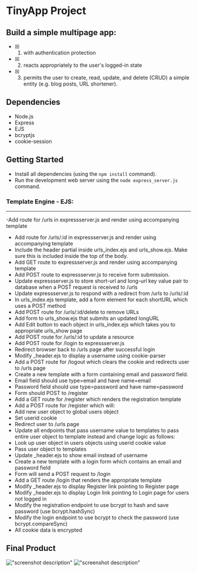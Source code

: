 # TinyApp Project

## Build a simple multipage app:

- [x] 1. with authentication protection
- [x] 2. reacts appropriately to the user's logged-in state
- [x] 3. permits the user to create, read, update, and delete
     (CRUD) a simple entity (e.g. blog posts, URL shortener).

## Dependencies

- Node.js
- Express
- EJS
- bcryptjs
- cookie-session

## Getting Started

- Install all dependencies (using the `npm install` command).
- Run the development web server using the `node express_server.js` command.

###  Template Engine - EJS:

---

-Add route for /urls in expressserver.js and render using accompanying template
- Add route for /urls/:id in expressserver.js and render using accompanying template
- Include the header partial inside urls_index.ejs and urls_show.ejs. Make sure this is included inside the top of the body.
- Add GET route to expressserver.js and render using accompanying template
- Add POST route to expressserver.js to receive form submission.
- Update expressserver.js to store short-url and long-url key value pair to database when a POST request is received to /urls
- Update expressserver.js to respond with a redirect from /urls to /urls/:id
- In urls_index.ejs template, add a form element for each shortURL which uses a POST method
- Add POST route for /urls/:id/delete to remove URLs
- Add form to urls_show.ejs that submits an updated longURL
- Add Edit button to each object in urls_index.ejs which takes you to appropriate urls_show page
- Add POST route for /urls/:id to update a resource
- Add POST route for /login to expressserver.js
- Redirect browser back to /urls page after successful login
- Modify \_header.ejs to display a username using cookie-parser
- Add a POST route for /logout which clears the cookie and redirects user to /urls page
- Create a new template with a form containing email and password field.
- Email field should use type=email and have name=email
- Password field should use type=password and have name=password
- Form should POST to /register
- Add a GET route for /register which renders the registration template
- Add a POST route for /register which will:
- Add new user object to global users object
- Set userid cookie
- Redirect user to /urls page
- Update all endpoints that pass username value to templates to pass entire user object to template instead and change logic as follows:
- Look up user object in users objects using userid cookie value
- Pass user object to templates
- Update \_header.ejs to show email instead of username
- Create a new template with a login form which contains an email and password field
- Form will send a POST request to /login
- Add a GET route /login that renders the appropriate template
- Modify \_header.ejs to display Register link pointing to Register page
- Modify \_header.ejs to display Login link pointing to Login page for users not logged in
- Modify the registration endpoint to use bcrypt to hash and save password (use bcrypt.hashSync)
- Modify the login endpoint to use bcrypt to check the password (use bcrypt.compareSync)
- All cookie data is encrypted

## Final Product

!["screenshot description"](#"C:\Users\rabia\OneDrive\Desktop\1.png")
!["screenshot description"](#"C:\Users\rabia\OneDrive\Desktop\2.png")
